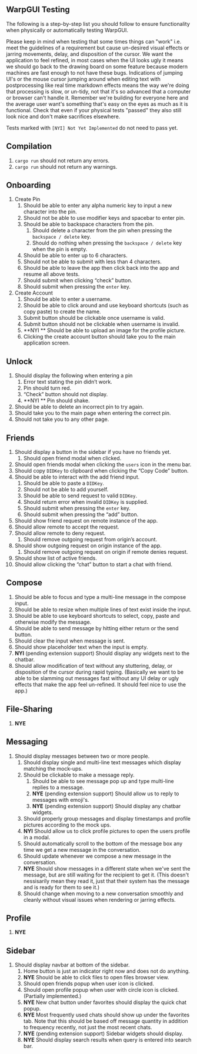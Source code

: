 ## WarpGUI Testing
The following is a step-by-step list you should follow to ensure functionality when physically or automatically testing WarpGUI.

Please keep in mind when testing that some times things can "work" i.e. meet the guidelines of a requirement but cause un-desired visual effects or jarring movements, delay, and disposition of the cursor. We want the application to feel refined, in most cases when the UI looks ugly it means we should go back to the drawing board on some feature because modern machines are fast enough to not have these bugs. Indications of jumping UI's or the mouse cursor jumping around when editing text with postprocessing like real time markdown effects means the way we're doing that processing is slow, or un-tidy, not that it's so advanced that a computer or browser can't handle it. Remember we're building for everyone here and the average user want's something that's easy on the eyes as much as it is functional. Check that even if your physical tests "passed" they also still look nice and don't make sacrifices elsewhere.

Tests marked with `[NYI] Not Yet Implemented` do not need to pass yet. 

## Compilation
1. `cargo run` should not return any errors.
2. `cargo run` should not return any warnings.

## Onboarding
1. Create Pin
	1. Should be able to enter any alpha numeric key to input a new character into the pin.
	2. Should not be able to use modifier keys and spacebar to enter pin.
	3. Should be able to backspace characters from the pin.
		1.  Should delete a character from the pin when pressing the `backspace / delete` key.
		2. Should do nothing when pressing the `backspace / delete` key when the pin is empty.
	4. Should be able to enter up to 6 characters.
	5. Should not be able to submit with less than 4 characters.
	6. Should be able to leave the app then click back into the app and resume all above tests.
	7. Should submit when clicking “check” button.
	8. Should submit when pressing the `enter` key.
2. Create Account
	1. Should be able to enter a username.
	2. Should be able to click around and use keyboard shortcuts (such as copy paste) to create the name.
	3. Submit button should be clickable once username is valid.
	4. Submit button should not be clickable when username is invalid.
	5. **NYI ** Should be able to upload an image for the profile picture. 
	6. Clicking the create account button should take you to the main application screen.
	
## Unlock
1. Should display the following when entering a pin
	1. Error text stating the pin didn’t work.
	2. Pin should turn red.
	3. “Check” button should not display.
	4. **NYI ** Pin should shake.
2. Should be able to delete an incorrect pin to try again.
3. Should take you to the main page when entering the correct pin.
4. Should not take you to any other page.

## Friends
1. Should display a button in the sidebar if you have no friends yet.
	1. Should open friend modal when clicked.
2. Should open friends modal when clicking the `users` icon in the menu bar.
3. Should copy `DIDKey` to clipboard when clicking the “Copy Code” button.
4. Should be able to interact with the add friend input.
	1. Should be able to paste a `DIDKey`.
	2. Should not be able to add yourself.
	3. Should be able to send request to valid `DIDKey`.
	4. Should return error when invalid `DIDKey` is supplied.
	5. Should submit when pressing the `enter` key.
	6. Should submit when pressing the “add” button.
5. Should show friend request on remote instance of the app.
6. Should allow remote to accept the request.
7. Should allow remote to deny request.
	1. Should remove outgoing request from origin’s account.
8. Should show outgoing request on origin instance of the app.
	1. Should remove outgoing request on origin if remote denies request.
9. Should show list of active friends.
10. Should allow clicking the “chat” button to start a chat with friend.

## Compose
1. Should be able to focus and type a multi-line message in the compose input.
2. Should be able to resize when multiple lines of text exist inside the input.
3. Should be able to use keyboard shortcuts to select, copy, paste and otherwise modify the message.
4. Should be able to send message by hitting either return or the send button.
5. Should clear the input when message is sent.
6. Should show placeholder text when the input is empty.
7. **NYI** (pending extension support) Should display any widgets next to the chatbar.
8. Should allow modification of text without any stuttering, delay, or disposition of the cursor during rapid typing. (Basically we want to be able to be slamming out messages fast without any UI delay or ugly effects that make the app feel un-refined. It should feel nice to use the app.)

## File-Sharing
1. **NYE**

## Messaging
1. Should display messages between two or more people.
    1. Should display single and multi-line text messages which display matching the mock-ups.
    2. Should be clickable to make a message reply.
        1. Should be able to see message pop up and type multi-line replies to a message.
        2. **NYE** (pending extension support) Should allow us to reply to messages with emoji's.
        3. **NYE** (pending extension support) Should display any chatbar widgets.
    3. Should properly group messages and display timestamps and profile pictures according to the mock ups.
    4. **NYI** Should allow us to click profile pictures to open the users profile in a modal.
    5. Should automatically scroll to the bottom of the message box any time we get a new message in the conversation.
    6. Should update whenever we compose a new message in the conversation.
    7. **NYE** Should show messages in a different state when we've sent the message, but are still waiting for the recipient to get it. (This doesn't nessisarily mean they read it, just that their system has the message and is ready for them to see it.)
    8. Should change when moving to a new conversation smoothly and cleanly without visual issues when rendering or jarring effects.

## Profile
1. **NYE**

## Sidebar
1. Should display navbar at bottom of the sidebar.
    1. Home button is just an indicator right now and does not do anything.
    2. **NYE** Should be able to click files to open files browser view.
    3. Should open friends popup when user icon is clicked.
    4. Should open profile popup when user with circle icon is clicked. (Partially implemented.)
    5. **NYE** New chat button under favorites should display the quick chat popup.
    6. **NYE** Most frequently used chats should show up under the favorites tab. Note that this should be based off message quantity in addition to frequency recently, not just the most recent chats.
    7. **NYE** (pending extension support) Sidebar widgets should display.
    8. **NYE** Should display search results when query is entered into search bar.